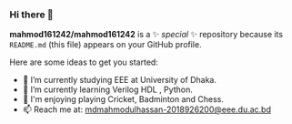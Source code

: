 ### Hi there 👋

**mahmod161242/mahmod161242** is a ✨ _special_ ✨ repository because its `README.md` (this file) appears on your GitHub profile.

Here are some ideas to get you started:

- 🔭 I’m currently studying EEE at University of Dhaka.
- 🌱 I’m currently learning Verilog HDL , Python.
- 🌱 I'm enjoying playing Cricket, Badminton and Chess.
- 📫 Reach me at: mdmahmodulhassan-2018926200@eee.du.ac.bd


